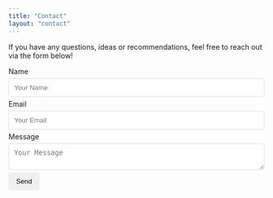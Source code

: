 ```yaml
---
title: "Contact"
layout: "contact"
---
```


<p>If you have any questions, ideas or recommendations, feel free to reach out via the form below!</p>
<style>
form {
    max-width: 600px;
    margin: auto;
}
input, textarea {
    width: 100%;
    padding: 10px;
    margin: 5px 0;
    border: 1px solid #ddd;
    border-radius: 4px;
}
button {
    background-color: auto;
    color: !currentColor;
    padding: 10px 15px;
    border: none;
    cursor: pointer;
    border-radius: 4px;
}
button:hover {
    background-color: #0056b3;
}
</style>
<form action="https://formspree.io/f/xvgoygpz" method="POST">
    <label for="name">Name</label>
    <input type="text" id="name" name="name" placeholder="Your Name" required>
    <label for="email">Email</label>
    <input type="email" id="email" name="email" placeholder="Your Email" required>
    <label for="message">Message</label>
    <textarea id="message" name="message" placeholder="Your Message" required></textarea>
    <button type="submit">Send</button>
</form>